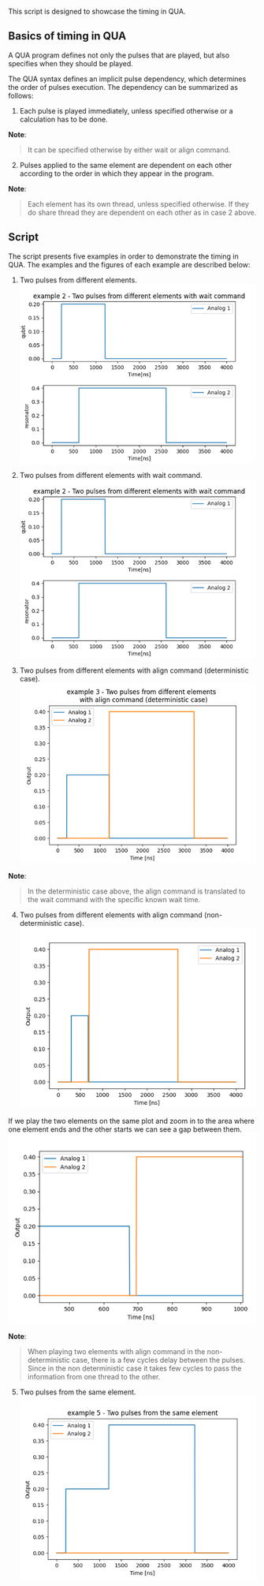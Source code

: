 

This script is designed to showcase the timing in QUA.

## Basics of timing in QUA

A QUA program defines not only the pulses that are played, but also specifies when they should be played.

The QUA syntax defines an implicit pulse dependency, which determines the order of pulses execution.
The dependency can be summarized as follows:

1. Each pulse is played immediately, unless specified otherwise or a calculation has to be done.

**Note**:
>It can be specified otherwise by either wait or align command.

2. Pulses applied to the same element are dependent on each other according to the order in which they appear in the program.

**Note**:
>Each element has its own thread, unless specified otherwise. If they do share thread they are dependent on each other as in case 2 above.


## Script
The script presents five examples in order to demonstrate the timing in QUA.
The examples and the figures of each example are described below:

1. Two pulses from different elements.
![timing_in_qu](timing_example2.png "Two pulses from different elements")

2. Two pulses from different elements with wait command.
![timing_in_qu](timing_example2.png "Two pulses from different elements with wait command")

3. Two pulses from different elements with align command (deterministic case).
![timing_in_qu](timing_example3.png "Two pulses from different elements with align command (deterministic case)")

**Note**:
>In the deterministic case above, the align command is translated to the wait command with the specific known wait time.

4. Two pulses from different elements with align command (non-deterministic case).
![timing_in_qu](timing_example4.png "Two pulses from different elements with align command (non-deterministic case")

If we play the two elements on the same plot and zoom in to the area where one element ends and the other starts we can see a gap between them.
![timing_in_qu](timing_example4b.png "Two pulses from different elements with align command (non-deterministic case")

**Note**:
>When playing two elements with align command in the non-deterministic case, there is a few cycles delay between the pulses.
Since in the non deterministic case it takes few cycles to pass the information from one thread to the other.

5. Two pulses from the same element.
![timing_in_qu](timing_example5.png "Two pulses from the same element")

   
 
